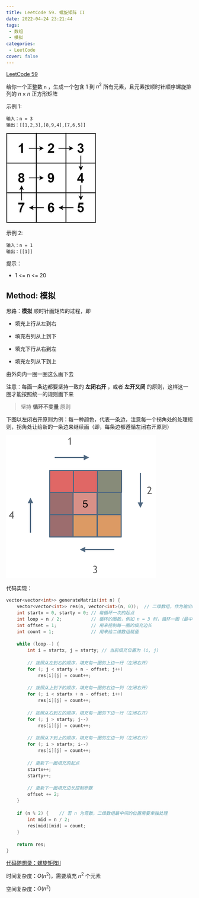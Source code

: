```yaml
---
title: LeetCode 59. 螺旋矩阵 II
date: 2022-04-24 23:21:44
tags:
 - 数组
 - 模拟
categories:
 - LeetCode
cover: false
---
```


[LeetCode 59](https://leetcode-cn.com/problems/spiral-matrix-ii/)

给你一个正整数 `n` ，生成一个包含 $1$ 到 $n^2$ 所有元素，且元素按顺时针顺序螺旋排列的 $n \times n$ 正方形矩阵

示例 1:

    输入：n = 3
    输出：[[1,2,3],[8,9,4],[7,6,5]]

![示例 1](LeetCode59-螺旋矩阵II/1.jpg)


示例 2:

    输入：n = 1
    输出：[[1]]


提示：
 - 1 <= n <= 20

## Method: 模拟

思路：**模拟** 顺时针画矩阵的过程，即

 - 填充上行从左到右

 - 填充右列从上到下

 - 填充下行从右到左

 - 填充左列从下到上

由外向内一圈一圈这么画下去

注意：每画一条边都要坚持一致的 **左闭右开** ，或者 **左开又闭** 的原则，这样这一圈才能按照统一的规则画下来

> 坚持 **循环不变量** 原则

下图以左闭右开原则为例：每一种颜色，代表一条边，注意每一个拐角处的处理规则，拐角处让给新的一条边来继续画（即，每条边都遵循左闭右开原则）

![](LeetCode59-螺旋矩阵II/2.png)


代码实现：

```cpp
vector<vector<int>> generateMatrix(int n) {
    vector<vector<int>> res(n, vector<int>(n, 0));  // 二维数组，作为输出结果
    int startx = 0, starty = 0; // 每循环一次的起点
    int loop = n / 2;           // 循环的圈数，例如 n = 3 时，循环一圈（最中间的元素单独处理）
    int offset = 1;             // 用来控制每一圈的填充边长
    int count = 1;              // 用来给二维数组赋值
    
    while (loop--) {
        int i = startx, j = starty; // 当前填充位置为 (i, j)

        // 按照从左到右的顺序，填充每一圈的上边一行（左闭右开）
        for (; j < starty + n - offset; j++)
            res[i][j] = count++;
        
        // 按照从上到下的顺序，填充每一圈的右边一列（左闭右开）
        for (; i < startx + n - offset; i++)
            res[i][j] = count++;
        
        // 按照从右到左的顺序，填充每一圈的下边一行（左闭右开）
        for (; j > starty; j--)
            res[i][j] = count++;

        // 按照从下到上的顺序，填充每一圈的左边一列（左闭右开）
        for (; i > startx; i--)
            res[i][j] = count++;

        // 更新下一圈填充的起点
        startx++;
        starty++;

        // 更新下一圈填充边长控制参数
        offset += 2;
    }

    if (n % 2) {    // 若 n 为奇数，二维数组最中间的位置需要单独处理
        int mid = n / 2;
        res[mid][mid] = count;
    }

    return res;
}
```

[代码随想录：螺旋矩阵II](https://www.programmercarl.com/0059.%E8%9E%BA%E6%97%8B%E7%9F%A9%E9%98%B5II.html#%E6%80%9D%E8%B7%AF)


时间复杂度：$O(n^2)$，需要填充 $n^2$ 个元素

空间复杂度：$O(n^2)$